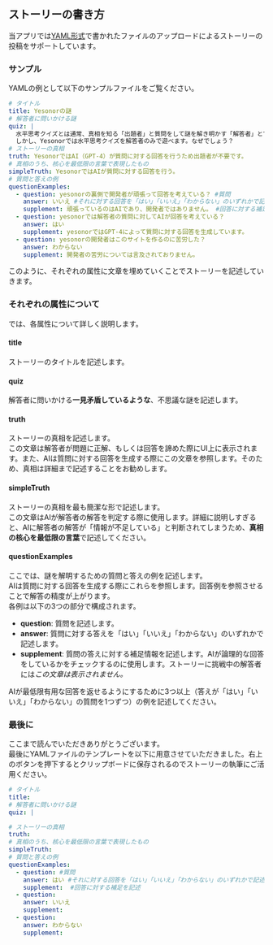 ## ストーリーの書き方

当アプリでは[YAML形式](https://e-words.jp/w/YAML.html)で書かれたファイルのアップロードによるストーリーの投稿をサポートしています。
### サンプル

YAMLの例として以下のサンプルファイルをご覧ください。

```yaml
# タイトル
title: Yesonorの謎
# 解答者に問いかける謎
quiz: | 
  水平思考クイズとは通常、真相を知る「出題者」と質問をして謎を解き明かす「解答者」とで遊ぶゲームです。
  しかし、Yesonorでは水平思考クイズを解答者のみで遊べます。なぜでしょう？
# ストーリーの真相
truth: YesonorではAI（GPT-4）が質問に対する回答を行うため出題者が不要です。
# 真相のうち、核心を最低限の言葉で表現したもの
simpleTruth: YesonorではAIが質問に対する回答を行う。
# 質問と答えの例
questionExamples:
  - question: yesonorの裏側で開発者が頑張って回答を考えている？ #質問
    answer: いいえ #それに対する回答を「はい」「いいえ」「わからない」のいずれかで記述
    supplement: 頑張っているのはAIであり、開発者ではありません。 #回答に対する補足を記述
  - question: yesonorでは解答者の質問に対してAIが回答を考えている？ 
    answer: はい 
    supplement: yesonorではGPT-4によって質問に対する回答を生成しています。
  - question: yesonorの開発者はこのサイトを作るのに苦労した？ 
    answer: わからない 
    supplement: 開発者の苦労については言及されておりません。
```

このように、それぞれの属性に文章を埋めていくことでストーリーを記述していきます。

### それぞれの属性について
では、各属性について詳しく説明します。

#### title
ストーリーのタイトルを記述します。

#### quiz
解答者に問いかける**一見矛盾しているような**、不思議な謎を記述します。  

#### truth
ストーリーの真相を記述します。  
この文章は解答者が問題に正解、もしくは回答を諦めた際にUI上に表示されます。また、AIは質問に対する回答を生成する際にこの文章を参照します。そのため、真相は詳細まで記述することをお勧めします。

#### simpleTruth
ストーリーの真相を最も簡潔な形で記述します。    
この文章はAIが解答者の解答を判定する際に使用します。詳細に説明しすぎると、AIに解答者の解答が「情報が不足している」と判断されてしまうため、**真相の核心を最低限の言葉**で記述してください。

#### questionExamples
ここでは、謎を解明するための質問と答えの例を記述します。  
AIは質問に対する回答を生成する際にこれらを参照します。回答例を参照させることで解答の精度が上がります。  
各例は以下の3つの部分で構成されます。  

- **question**: 質問を記述します。
- **answer**: 質問に対する答えを「はい」「いいえ」「わからない」のいずれかで記述します。
- **supplement**: 質問の答えに対する補足情報を記述します。AIが論理的な回答をしているかをチェックするのに使用します。ストーリーに挑戦中の解答者には*この文章は表示されません。*

AIが最低限有用な回答を返せるようにするために3つ以上（答えが「はい」「いいえ」「わからない」の質問を1つずつ）の例を記述してください。

### 最後に
ここまで読んでいただきありがとうございます。  
最後にYAMLファイルのテンプレートを以下に用意させていただきました。右上のボタンを押下するとクリップボードに保存されるのでストーリーの執筆にご活用ください。

```yaml
# タイトル
title: 
# 解答者に問いかける謎
quiz: | 

# ストーリーの真相
truth: 
# 真相のうち、核心を最低限の言葉で表現したもの
simpleTruth: 
# 質問と答えの例
questionExamples:
  - question: #質問
    answer: はい #それに対する回答を「はい」「いいえ」「わからない」のいずれかで記述
    supplement:  #回答に対する補足を記述
  - question:
    answer: いいえ 
    supplement:
  - question:
    answer: わからない 
    supplement:
```